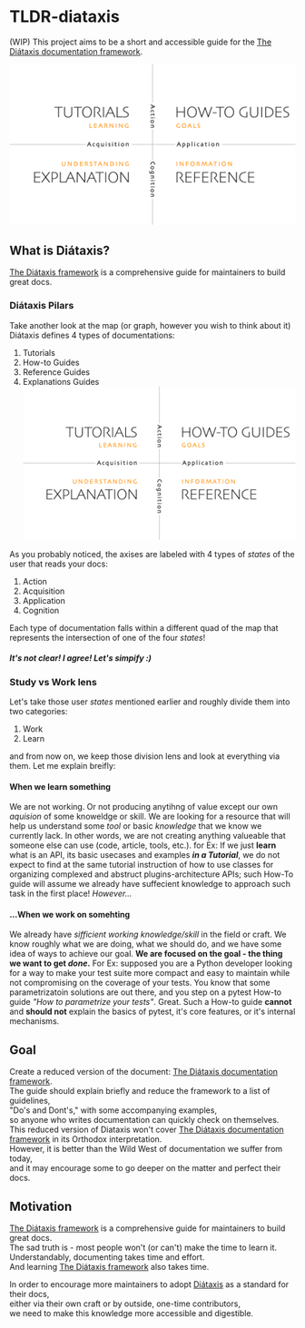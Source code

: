 # TLDR-diataxis
(WIP)
This project aims to be a short and accessible guide for the [The Diátaxis documentation framework](https://diataxis.fr/).

![Diataxis diagram](assets/diataxis.jpg)

## What is Diátaxis?
[The Diátaxis framework](https://diataxis.fr/) is a comprehensive guide for maintainers to build great docs.
### Diátaxis Pilars 
Take another look at the map (or graph, however you wish to think about it)
Diátaxis defines 4 types of documentations:
1. Tutorials
2. How-to Guides
3. Reference Guides
4. Explanations Guides
![Diataxis diagram](assets/diataxis.jpg)

As you probably noticed, the axises are labeled with 4 types of *states* of the user that reads your docs:
1. Action
2. Acquisition 
3. Application
4. Cognition

Each type of documentation falls within a different quad of the map that represents the intersection of one of the four *states*! 

##### It's not clear! I agree! Let's simpify :) 

### Study vs Work lens
Let's take those user *states* mentioned earlier and roughly divide them into two categories:
1. Work
2. Learn

and from now on, we keep those division lens and look at everything via them. 
Let me explain breifly: 
#### When we learn something
We are not working. Or not producing anytihng of value except our own *aquision* of some knoweldge or skill.
We are looking for a resource that will help us understand some *tool* or basic *knowledge* that we know we currently lack.
In other words, we are not creating anything valueable that someone else can use (code, article, tools, etc.).
for Ex: 
If we just **learn** what is an API, its basic usecases and examples ***in a Tutorial***, we do not expect to find at the same tutorial instruction of how to use classes for organizing complexed and abstruct plugins-architecture APIs; such How-To guide will assume we already have suffecient knowledge to approach such task in the first place!
*However...*
#### ...When we work on somehting 
We already have *sifficient working knowledge/skill* in the field or craft. 
We know roughly what we are doing, what we should do, and we have some idea of ways to achieve our goal. 
**We are focused on the goal - the thing we want to get *done*.** 
For Ex:
supposed you are a Python developer looking for a way to make your test suite more compact and easy to maintain while not compromising on the coverage of your tests. You know that some parametrizatoin solutions are out there, and you step on a pytest How-to guide *"How to parametrize your tests"*. Great. 
Such a How-to guide **cannot** and **should not** explain the basics of pytest, it's core features, or it's internal mechanisms.




## Goal
Create a reduced version of the document: [The Diátaxis documentation framework](https://diataxis.fr/).  
The guide should explain briefly and reduce the framework to a list of guidelines,  
"Do's and Dont's," with some accompanying examples,  
so anyone who writes documentation can quickly check on themselves.  
This reduced version of Diataxis won't cover [The Diátaxis documentation framework](https://diataxis.fr/) in its Orthodox interpretation.  
However, it is better than the Wild West of documentation we suffer from today,  
and it may encourage some to go deeper on the matter and perfect their docs.  

## Motivation
[The Diátaxis framework](https://diataxis.fr/) is a comprehensive guide for maintainers to build great docs.  
The sad truth is - most people won't (or can't) make the time to learn it.  
Understandably, documenting takes time and effort.  
And learning [The Diátaxis framework](https://diataxis.fr/) also takes time.  

In order to encourage more maintainers to adopt [Diátaxis](https://diataxis.fr/) as a standard for their docs,  
either via their own craft or by outside, one-time contributors,  
we need to make this knowledge more accessible and digestible.  
